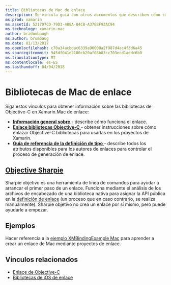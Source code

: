 ```yaml
---
title: Bibliotecas de Mac de enlace
description: Se vincula guía con otros documentos que describen cómo crear enlaces para librariesl Objective-c.
ms.prod: xamarin
ms.assetid: 521707CD-79D3-488A-84CB-A37EBF93AC94
ms.technology: xamarin-mac
author: bradumbaugh
ms.author: brumbaug
ms.date: 01/13/2017
ms.openlocfilehash: c70a34acbdac6339a96000a2f987d4ac4f3d6a45
ms.sourcegitcommit: 945df041e2180cb20af08b83cc703ecd1aedc6b0
ms.translationtype: MT
ms.contentlocale: es-ES
ms.lasthandoff: 04/04/2018
---
```

# <a name="binding-mac-libraries"></a>Bibliotecas de Mac de enlace


Siga estos vínculos para obtener información sobre las bibliotecas de Objective-C en Xamarin.Mac de enlace:

- [**Información general sobre** ](~/cross-platform/macios/binding/overview.md) -
  describe cómo funciona el enlace.
- [**Enlace bibliotecas Objective-C** ](~/cross-platform/macios/binding/objective-c-libraries.md) -
  obtener instrucciones sobre cómo enlazar Objective-C bibliotecas para usarlas en los proyectos de Xamarin.
- [**Guía de referencia de la definición de tipo** ](~/cross-platform/macios/binding/binding-types-reference.md) -
  describe todos los atributos disponibles para los autores de enlaces para controlar el proceso de generación de enlace.


<a name="objective-sharpiecross-platformmaciosbindingobjective-sharpieindexmd"></a>[Objective Sharpie](~/cross-platform/macios/binding/objective-sharpie/index.md)
-------------------

Sharpie objetivo es una herramienta de línea de comandos para ayudar a arrancar el primer paso de un enlace.
Funciona mediante el análisis de los archivos de encabezado de una biblioteca nativa para asignar la API pública en la [definición de enlace](~/cross-platform/macios/binding/binding-types-reference.md) (un proceso que en caso contrario, se realiza manualmente). Sharpie objetivo no crea un enlace por sí mismo, pero puede ayudarle a empezar.

<a name="examples"></a>Ejemplos
--------

Hacer referencia a la [ejemplo XMBindingExample Mac](https://github.com/xamarin/mac-samples/tree/master/XMBindingExample) para aprender a crear un enlace de Mac mediante proyectos de enlace.


## <a name="related-links"></a>Vínculos relacionados

- [Enlace de Objective-C](~/cross-platform/macios/binding/index.md)
- [Bibliotecas de iOS de enlace](~/ios/platform/binding-objective-c/index.md)
